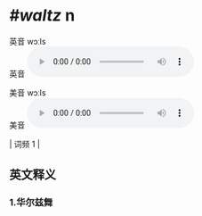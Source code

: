 # ***\#waltz*** n
英音 wɔːls  
英音
<audio src="./media/waltz01.aac" controls="controls"></audio>

美音 wɔːls  
美音
<audio src="./media/waltz02.aac" controls="controls"></audio>



| 词频 1 |  

英文释义
---
### 1.**华尔兹舞**  


